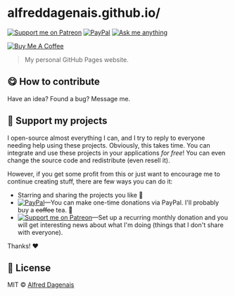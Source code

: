 # alfreddagenais.github.io/

 [![Support me on Patreon][badge_patreon]][patreon] [![PayPal][badge_paypal_donate]][paypal-donations] [![Ask me anything](https://img.shields.io/badge/ask%20me-anything-1abc9c.svg)](https://github.com/alfreddagenais/ama)

<a href="https://www.buymeacoffee.com/AlfredDagenais" target="_blank"><img src="https://www.buymeacoffee.com/assets/img/custom_images/yellow_img.png" alt="Buy Me A Coffee"></a>

> My personal GitHub Pages website.

## :yum: How to contribute

Have an idea? Found a bug? Message me.

## :sparkling_heart: Support my projects

I open-source almost everything I can, and I try to reply to everyone needing help using these projects. Obviously,
this takes time. You can integrate and use these projects in your applications *for free*! You can even change the source code and redistribute (even resell it).

However, if you get some profit from this or just want to encourage me to continue creating stuff, there are few ways you can do it:

 - Starring and sharing the projects you like :rocket:
 - [![PayPal][badge_paypal]][paypal-donations]—You can make one-time donations via PayPal. I'll probably buy a ~~coffee~~ tea. :tea:
 - [![Support me on Patreon][badge_patreon]][patreon]—Set up a recurring monthly donation and you will get interesting news about what I'm doing (things that I don't share with everyone).

Thanks! :heart:

## :scroll: License

MIT © [Alfred Dagenais][website]

[badge_patreon]: https://alfreddagenais.github.io/badges/patreon.svg
[badge_amazon]: https://alfreddagenais.github.io/badges/amazon.svg
[badge_paypal]: https://alfreddagenais.github.io/badges/paypal.svg
[badge_paypal_donate]: https://alfreddagenais.github.io/badges/paypal_donate.svg
[patreon]: https://www.patreon.com/alfreddagenais
[paypal-donations]: https://paypal.me/AlfredDagenais
[website]: https://alfreddagenais.com
